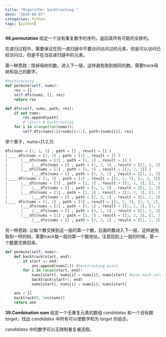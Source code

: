 ```yaml
---
title: "Algorithm: backtracking "
date: "2019-08-07"
categories: Python
tags: [python]
---
```


**46.permutation** 给定一个没有重复数字的序列，返回其所有可能的全排列。

在递归过程中，需要保证在同一递归链中不要访问访问过的元素，但是可以访问已经访问过，但是不在当前递归链中的元素。

第一种思路：除掉母树的数，进入下一层，这样避免取到相同的数。需要track母树和自己的数字。
```python
#backtracking
def permute(self, nums):
    res = []
    self.dfs(nums, [], res)
    return res

def dfs(self, nums, path, res):
    if not nums:
        res.append(path)
        # return # backtracking
    for i in xrange(len(nums)):
        self.dfs(nums[:i]+nums[i+1:], path+[nums[i]], res)
```

举个栗子，nums=[1,2,3]
```python
dfs(nums = [1, 2, 3] , path = [] , result = [] )
|____ dfs(nums = [2, 3] , path = [1] , result = [] )
|      |___dfs(nums = [3] , path = [1, 2] , result = [] )
|      |    |___dfs(nums = [] , path = [1, 2, 3] , result = [[1, 2, 3]] ) # added a new permutation to the result
|      |___dfs(nums = [2] , path = [1, 3] , result = [[1, 2, 3]] )
|           |___dfs(nums = [] , path = [1, 3, 2] , result = [[1, 2, 3], [1, 3, 2]] ) # added a new permutation to the result
|____ dfs(nums = [1, 3] , path = [2] , result = [[1, 2, 3], [1, 3, 2]] )
|      |___dfs(nums = [3] , path = [2, 1] , result = [[1, 2, 3], [1, 3, 2]] )
|      |    |___dfs(nums = [] , path = [2, 1, 3] , result = [[1, 2, 3], [1, 3, 2], [2, 1, 3]] ) # added a new permutation to the result
|      |___dfs(nums = [1] , path = [2, 3] , result = [[1, 2, 3], [1, 3, 2], [2, 1, 3]] )
|           |___dfs(nums = [] , path = [2, 3, 1] , result = [[1, 2, 3], [1, 3, 2], [2, 1, 3], [2, 3, 1]] ) # added a new permutation to the result
|____ dfs(nums = [1, 2] , path = [3] , result = [[1, 2, 3], [1, 3, 2], [2, 1, 3], [2, 3, 1]] )
       |___dfs(nums = [2] , path = [3, 1] , result = [[1, 2, 3], [1, 3, 2], [2, 1, 3], [2, 3, 1]] )
       |    |___dfs(nums = [] , path = [3, 1, 2] , result = [[1, 2, 3], [1, 3, 2], [2, 1, 3], [2, 3, 1], [3, 1, 2]] ) # added a new permutation to the result
       |___dfs(nums = [1] , path = [3, 2] , result = [[1, 2, 3], [1, 3, 2], [2, 1, 3], [2, 3, 1], [3, 1, 2]] )
            |___dfs(nums = [] , path = [3, 2, 1] , result = [[1, 2, 3], [1, 3, 2], [2, 1, 3], [2, 3, 1], [3, 1, 2], [3, 2, 1]] ) # added a new permutation to the result
```

另一种思路: 让每个数交换到这一层的第一个数，后面的数进入下一层，这样避免取到一样的树。需要track每一层的第一个数地址。注意回到上一层的时候，第一个数要交换回来。
```python
def permute(self, nums):
    def backtrack(start, end):
        if start == end:
            ans.append(nums[:]) #backtracking point
        for i in range(start, end):
            nums[start], nums[i] = nums[i], nums[start] #move each value in the first place, go next level
            backtrack(start+1, end)
            nums[start], nums[i] = nums[i], nums[start]

    ans = []
    backtrack(0, len(nums))
    return ans
```



**39.Combination sum** 给定一个无重复元素的数组 *candidates* 和一个目标数 *target*，找出 *candidates* 中所有可以使数字和为 *target* 的组合。

*candidates* 中的数字可以无限制重复被选取。
